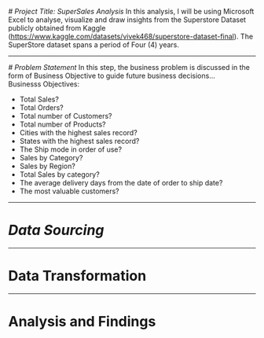 *# Project Title: SuperSales Analysis*
In this analysis, I will be using Microsoft Excel to analyse, visualize and draw insights from the Superstore Dataset publicly obtained from Kaggle (https://www.kaggle.com/datasets/vivek468/superstore-dataset-final). The SuperStore dataset spans a period of Four (4) years.

------------------------------------
*# Problem Statement*
In this step, the business problem is discussed in the form of Business Objective to guide future business decisions...  
Businesss Objectives:  
* Total Sales?  
* Total Orders?  
* Total number of Customers?  
* Total number of Products?  
* Cities with the highest sales record?  
* States with the highest sales record?  
* The Ship mode in order of use?  
* Sales by Category?  
* Sales by Region?  
* Total Sales by category?  
* The average delivery days from the date of order to ship date?  
* The most valuable customers?  

------------------------------------
# *Data Sourcing*

------------------------------------
# Data Transformation

-------------------------------------

# Analysis and Findings
